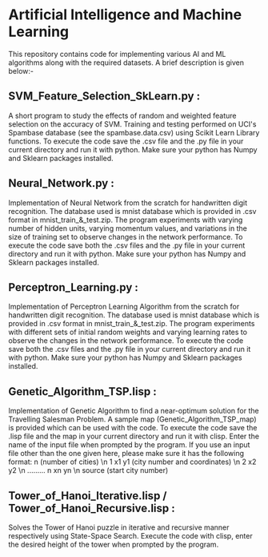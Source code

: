 # Artificial Intelligence and Machine Learning

This repository contains code for implementing various AI and ML algorithms along with the required datasets. A brief description is given below:-

## SVM_Feature_Selection_SkLearn.py :
A short program to study the effects of random and weighted feature selection on the accuracy of SVM. Training and testing performed on UCI's Spambase database (see the spambase.data.csv) using Scikit Learn Library functions. To execute the code save the .csv file and the .py file in your current directory and run it with python. Make sure your python has Numpy and Sklearn packages installed.

## Neural_Network.py : 
Implementation of Neural Network from the scratch for handwritten digit recognition. The database used is mnist database which is provided in .csv format in mnist_train_&_test.zip. The program experiments with varying number of hidden units, varying momentum values, and variations in the size of training set to observe changes in the network performance. To execute the code save both the .csv files and the .py file in your current directory and run it with python. Make sure your python has Numpy and Sklearn packages installed.

## Perceptron_Learning.py :
Implementation of Perceptron Learning Algorithm from the scratch for handwritten digit recognition. The database used is mnist database which is provided in .csv format in mnist_train_&_test.zip. The program experiments with different sets of initial random weights and varying learning rates to observe the changes in the network performance. To execute the code save both the .csv files and the .py file in your current directory and run it with python. Make sure your python has Numpy and Sklearn packages installed.

## Genetic_Algorithm_TSP.lisp :
Implementation of Genetic Algorithm to find a near-optimum solution for the Travelling Salesman Problem. A sample map (Genetic_Algorithm_TSP_map) is provided which can be used with the code. To execute the code save the .lisp file and the map in your current directory and run it with clisp. Enter the name of the input file when prompted by the program. If you use an input file other than the one given here, please make sure it has the following format:
n               (number of cities) \n
1 x1  y1    (city number and coordinates) \n
2 x2  y2 \n
.........
n xn  yn \n
source               (start city number) 

## Tower_of_Hanoi_Iterative.lisp / Tower_of_Hanoi_Recursive.lisp :
Solves the Tower of Hanoi puzzle in iterative and recursive manner respectively using State-Space Search. Execute the code with clisp, enter the desired height of the tower when prompted by the program.
